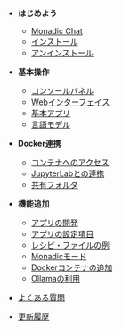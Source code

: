 - **はじめよう**

    - [Monadic Chat](/ja/README.md)
    - [インストール](/ja/installation.md)
    - [アンインストール](/ja/uninstallation.md)

- **基本操作**

    - [コンソールパネル](/ja/console-panel.md)
    - [Webインターフェイス](/ja/web-interface.md)
    - [基本アプリ](/ja/basic-apps.md)
    - [言語モデル](/ja/language-models.md)

- **Docker連携**
    - [コンテナへのアクセス](/ja/docker-access.md)
    - [JupyterLabとの連携](/ja/jupyterlab.md)
    - [共有フォルダ](/ja/shared-folder.md)

- **機能追加**

    - [アプリの開発](/ja/develop_apps.md)
    - [アプリの設定項目](/ja/setting-items.md)
    - [レシピ・ファイルの例](/ja/recipe-examples.md)
    - [Monadicモード](/ja/monadic-mode.md)
    - [Dockerコンテナの追加](/ja/adding-containers.md)
    - [Ollamaの利用](/ja/ollama.md)

- [よくある質問](/ja/faq.md)
- [更新履歴](/ja/changelog.md)

